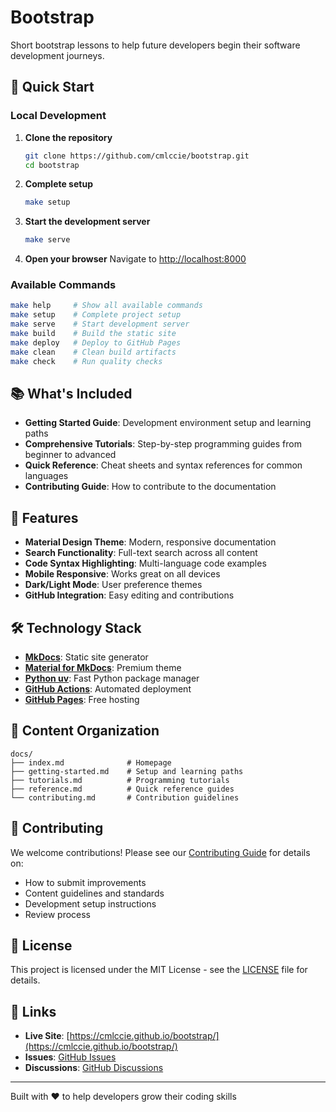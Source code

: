 # Bootstrap

Short bootstrap lessons to help future developers begin their software development journeys.

## 🚀 Quick Start

### Local Development

1. **Clone the repository**

   ```bash
   git clone https://github.com/cmlccie/bootstrap.git
   cd bootstrap
   ```

2. **Complete setup**

   ```bash
   make setup
   ```

3. **Start the development server**

   ```bash
   make serve
   ```

4. **Open your browser**
   Navigate to [http://localhost:8000](http://localhost:8000)

### Available Commands

```bash
make help     # Show all available commands
make setup    # Complete project setup
make serve    # Start development server
make build    # Build the static site
make deploy   # Deploy to GitHub Pages
make clean    # Clean build artifacts
make check    # Run quality checks
```

## 📚 What's Included

- **Getting Started Guide**: Development environment setup and learning paths
- **Comprehensive Tutorials**: Step-by-step programming guides from beginner to advanced
- **Quick Reference**: Cheat sheets and syntax references for common languages
- **Contributing Guide**: How to contribute to the documentation

## 🌟 Features

- **Material Design Theme**: Modern, responsive documentation
- **Search Functionality**: Full-text search across all content
- **Code Syntax Highlighting**: Multi-language code examples
- **Mobile Responsive**: Works great on all devices
- **Dark/Light Mode**: User preference themes
- **GitHub Integration**: Easy editing and contributions

## 🛠️ Technology Stack

- **[MkDocs](https://www.mkdocs.org/)**: Static site generator
- **[Material for MkDocs](https://squidfunk.github.io/mkdocs-material/)**: Premium theme
- **[Python uv](https://docs.astral.sh/uv/)**: Fast Python package manager
- **[GitHub Actions](https://github.com/features/actions)**: Automated deployment
- **[GitHub Pages](https://pages.github.com/)**: Free hosting

## 📝 Content Organization

```text
docs/
├── index.md              # Homepage
├── getting-started.md    # Setup and learning paths
├── tutorials.md          # Programming tutorials
├── reference.md          # Quick reference guides
└── contributing.md       # Contribution guidelines
```

## 🤝 Contributing

We welcome contributions! Please see our [Contributing Guide](docs/contributing.md) for details on:

- How to submit improvements
- Content guidelines and standards
- Development setup instructions
- Review process

## 📄 License

This project is licensed under the MIT License - see the [LICENSE](LICENSE) file for details.

## 🔗 Links

- **Live Site**: [https://cmlccie.github.io/bootstrap/](https://cmlccie.github.io/bootstrap/)
- **Issues**: [GitHub Issues](https://github.com/cmlccie/bootstrap/issues)
- **Discussions**: [GitHub Discussions](https://github.com/cmlccie/bootstrap/discussions)

---

Built with ❤️ to help developers grow their coding skills
